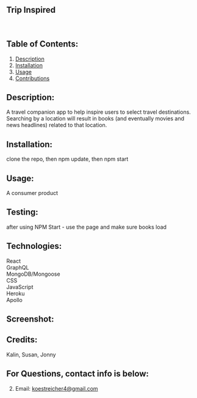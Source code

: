 
  ## Trip Inspired
  </br>
  
   ## Table of Contents:
  1. [Description](#description)
  2. [Installation](#installation)
  3. [Usage](#usage)
  4. [Contributions](#contribute)
  ## Description:
  A travel companion app to help inspire users to select travel destinations.  Searching by a location will result in books (and eventually movies and news headlines) related to that location.</br>
  ## Installation:
  clone the repo, then npm update, then npm start</br>
  ## Usage:
  A consumer product</br>
  
  ## Testing:
  after using NPM Start - use the page and make sure books load</br>

## Technologies:
React</br>
GraphQL</br>
MongoDB/Mongoose</br>
CSS</br>
JavaScript</br>
Heroku</br>
Apollo

## Screenshot:


  ## Credits:
  Kalin, Susan, Jonny</br>

  ## For Questions, contact info is below:
  
  2. Email: koestreicher4@gmail.com </br>
